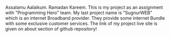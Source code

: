 Assalamu Aalaikum. Ramadan Kareem. This is my project as an assignment with "Programming Hero" team. My last project name is "SugnurWEB" which is an internet Broadband provider. They provide some internet Bundle with some exclusive customer services. The link of my project live site is given on about section of github repository! 